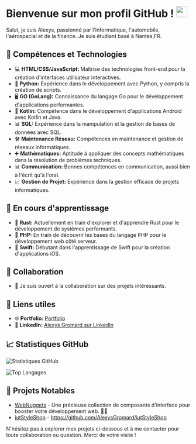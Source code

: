 # Bienvenue sur mon profil GitHub ! <img src="https://raw.githubusercontent.com/MartinHeinz/MartinHeinz/master/wave.gif" width="30px">

Salut, je suis Alexys, passionné par l'informatique, l'automobile, l'aérospacial et de la finance. Je suis étudiant basé à Nantes,FR.

## 🚀 Compétences et Technologies

- 💻 **HTML/CSS/JavaScript:** Maîtrise des technologies front-end pour la création d'interfaces utilisateur interactives.
- 🐍 **Python:** Expérience dans le développement avec Python, y compris la création de scripts.
- 🖥️ **GO (GoLang):** Connaissance du langage Go pour le développement d'applications performantes.
- 📱 **Kotlin:** Compétence dans le développement d'applications Android avec Kotlin et Java.
- 📊 **SQL:** Expérience dans la manipulation et la gestion de bases de données avec SQL.
- 🛠️ **Maintenance Réseau:** Compétences en maintenance et gestion de réseaux informatiques.
- ➕ **Mathématiques:** Aptitude à appliquer des concepts mathématiques dans la résolution de problèmes techniques.
- 📊 **Communication:** Bonnes compétences en communication, aussi bien à l'écrit qu'à l'oral.
- 📈 **Gestion de Projet:** Expérience dans la gestion efficace de projets informatiques.

## 🌱 En cours d'apprentissage

- 🦀 **Rust:** Actuellement en train d'explorer et d'apprendre Rust pour le développement de systèmes performants.
- 🐘 **PHP:** En train de découvrir les bases du langage PHP pour le développement web côté serveur.
- 🍏 **Swift:** Débutant dans l'apprentissage de Swift pour la création d'applications iOS.

## 🤝 Collaboration

- 👯 Je suis ouvert à la collaboration sur des projets intéressants.

## 🔗 Liens utiles

- 🌐 **Portfolio:** [Portfolio](https://alexysgromard.github.io/portfolio/)
- 💼 **LinkedIn:** [Alexys Gromard sur LinkedIn](https://www.linkedin.com/in/alexys-gromard/)

## 📈 Statistiques GitHub

![Statistiques GitHub](https://github-readme-stats.vercel.app/api?username=AlexysGromard&show_icons=true&theme=radical)

![Top Langages](https://github-readme-stats.vercel.app/api/top-langs/?username=AlexysGromard&layout=compact&theme=radical)

## 📌 Projets Notables

- [WebNuggets](https://github.com/AlexysGromard/WebNuggets) - Une précieuse collection de composants d'interface pour booster votre développement web. 💎🚀
- [iutStyleShop](https://github.com/AlexysGromard/iutStyleShop) - https://github.com/AlexysGromard/iutStyleShop

N'hésitez pas à explorer mes projets ci-dessous et à me contacter pour toute collaboration ou question. Merci de votre visite !
